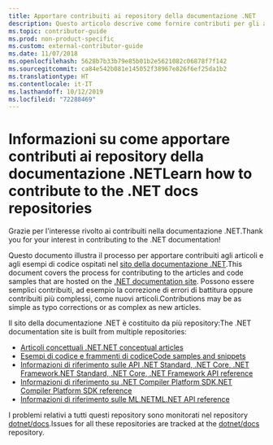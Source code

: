 ```yaml
---
title: Apportare contribuiti ai repository della documentazione .NET
description: Questo articolo descrive come fornire contributi per gli articoli e gli esempi di codice disponibili nei repository che costituiscono la documentazione .NET.
ms.topic: contributor-guide
ms.prod: non-product-specific
ms.custom: external-contributor-guide
ms.date: 11/07/2018
ms.openlocfilehash: 5628b7b33b79e85b01b2e5621082c06878f7f142
ms.sourcegitcommit: ca84e542b081e145052f38967e826f6ef25da1b2
ms.translationtype: HT
ms.contentlocale: it-IT
ms.lasthandoff: 10/12/2019
ms.locfileid: "72288469"
---
```

# <a name="learn-how-to-contribute-to-the-net-docs-repositories"></a><span data-ttu-id="c57a3-103">Informazioni su come apportare contributi ai repository della documentazione .NET</span><span class="sxs-lookup"><span data-stu-id="c57a3-103">Learn how to contribute to the .NET docs repositories</span></span>

<span data-ttu-id="c57a3-104">Grazie per l'interesse rivolto ai contribuiti nella documentazione .NET.</span><span class="sxs-lookup"><span data-stu-id="c57a3-104">Thank you for your interest in contributing to the .NET documentation!</span></span>

<span data-ttu-id="c57a3-105">Questo documento illustra il processo per apportare contribuiti agli articoli e agli esempi di codice ospitati nel [sito della documentazione .NET](https://docs.microsoft.com/dotnet).</span><span class="sxs-lookup"><span data-stu-id="c57a3-105">This document covers the process for contributing to the articles and code samples that are hosted on the [.NET documentation site](https://docs.microsoft.com/dotnet).</span></span> <span data-ttu-id="c57a3-106">Possono essere semplici contribuiti, ad esempio la correzione di errori di battitura oppure contribuiti più complessi, come nuovi articoli.</span><span class="sxs-lookup"><span data-stu-id="c57a3-106">Contributions may be as simple as typo corrections or as complex as new articles.</span></span>

<span data-ttu-id="c57a3-107">Il sito della documentazione .NET è costituito da più repository:</span><span class="sxs-lookup"><span data-stu-id="c57a3-107">The .NET documentation site is built from multiple repositories:</span></span>

- [<span data-ttu-id="c57a3-108">Articoli concettuali .NET</span><span class="sxs-lookup"><span data-stu-id="c57a3-108">.NET conceptual articles</span></span>](https://github.com/dotnet/docs)
- [<span data-ttu-id="c57a3-109">Esempi di codice e frammenti di codice</span><span class="sxs-lookup"><span data-stu-id="c57a3-109">Code samples and snippets</span></span>](https://github.com/dotnet/samples)
- [<span data-ttu-id="c57a3-110">Informazioni di riferimento sulle API .NET Standard, .NET Core, .NET Framework</span><span class="sxs-lookup"><span data-stu-id="c57a3-110">.NET Standard, .NET Core, .NET Framework API reference</span></span>](https://github.com/dotnet/dotnet-api-docs)
- [<span data-ttu-id="c57a3-111">Informazioni di riferimento su .NET Compiler Platform SDK</span><span class="sxs-lookup"><span data-stu-id="c57a3-111">.NET Compiler Platform SDK reference</span></span>](https://github.com/dotnet/roslyn-api-docs)
- [<span data-ttu-id="c57a3-112">Informazioni di riferimento sulle ML.NET</span><span class="sxs-lookup"><span data-stu-id="c57a3-112">ML.NET API reference</span></span>](https://github.com/dotnet/ml-api-docs)

<span data-ttu-id="c57a3-113">I problemi relativi a tutti questi repository sono monitorati nel repository [dotnet/docs](https://github.com/dotnet/docs/issues).</span><span class="sxs-lookup"><span data-stu-id="c57a3-113">Issues for all these repositories are tracked at the [dotnet/docs](https://github.com/dotnet/docs/issues) repository.</span></span>
